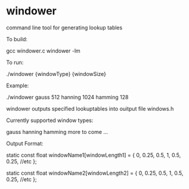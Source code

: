 # windower
command line tool for generating lookup tables



To build:

gcc windower.c windower -lm



To run:

./windower {windowType} {windowSize}



Example:

./windower gauss 512 hanning 1024 hamming 128

windower outputs specified lookuptables into ouitput file windows.h



Currently supported window types:

gauss
hanning
hamming
more to come ...



Output Format:

static const float windowName1[windowLength1] =
{
  0,
  0.25,
  0.5,
  1,
  0.5,
  0.25,
  //etc
};

static const float windowName2[windowLength2] =
{
  0,
  0.25,
  0.5,
  1,
  0.5,
  0.25,
  //etc
};
